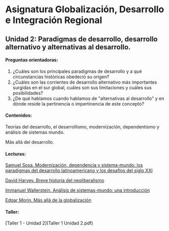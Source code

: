 # Asignatura Globalización, Desarrollo e Integración Regional

## Unidad 2: Paradigmas de desarrollo, desarrollo alternativo y alternativas al desarrollo. 

#### Preguntas orientadoras:

1. ¿Cuáles son los principales paradigmas de desarrollo y a qué circunstancias históricas obedeció su origen?
2. ¿Cuáles son las corrientes de desarrollo alternativo más importantes surgidas en el sur global, cuáles son sus limitaciones y cuáles sus posibilidades?
3. ¿De qué hablamos cuando hablamos de "alternativas al desarrollo" y en dónde reside la pertinencia o impertinencia de este concepto?

#### Contenidos:

Teorías del desarrollo, el desarrollismo, modernización, dependentismo y análisis de sistemas mundo.

Más allá del desarrollo. 

#### Lecturas: 

[Samuel Sosa. Modernización, dependencia y sistema-mundo: los paradigmas del desarrollo latinoamericano y los desafíos del siglo XXI](1modernizacióndependenciaysistemamundo.pdf)

[David Harvey. Breve historia del neoliberalismo](2brevehistoriadelneoliberalismopp9-44.pdf)

[Immanuel Wallerstein. Análisis de sistemas-mundo: una introducción](3análisisdesistemasmundo_unaintroducción.pdf)

[Edgar Morin. Más allá de la globalización](4másalládelaglobalización.pdf)

#### Taller: 

 [Taller 1 - Unidad 2](Taller 1 Unidad 2.pdf) 


















